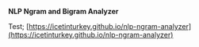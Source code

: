 **NLP Ngram and Bigram Analyzer**

Test; [https://icetinturkey.github.io/nlp-ngram-analyzer](https://icetinturkey.github.io/nlp-ngram-analyzer)
